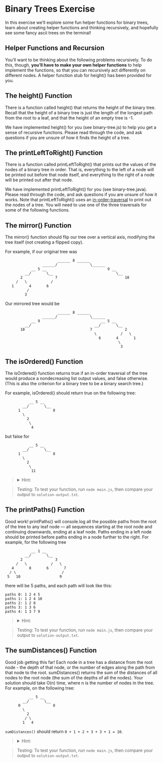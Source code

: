 # Binary Trees Exercise

In this exercise we’ll explore some fun helper functions for binary
trees, learn about creating helper functions and thinking recursively, and
hopefully see some fancy ascii trees on the terminal! 

## Helper Functions and Recursion

You’ll want to be thinking about the following problems recursively. To do
this, though, **you’ll have to make your own helper functions** to help
implement the functions, so that you can recursively act differently on
different nodes. A helper function stub for height() has been provided for you.

## The height() Function

There is a function called height() that returns the height of the binary tree.
Recall that the height of a binary tree is just the length of the longest path
from the root to a leaf, and that the height of an empty tree is -1.

We have implemented height() for you (see binary-tree.js) to help you get a
sense of recursive functions. Please read through the code, and ask questions
if you are unsure of how it finds the height of a tree.

## The printLeftToRight() Function

There is a function called printLeftToRight() that prints out the values of the
nodes of a binary tree in order. That is, everything to the left of a node will
be printed out before that node itself, and everything to the right of a node
will be printed out after that node.

We have implemented printLeftToRight() for you (see binary-tree.java). Please
read through the code, and ask questions if you are unsure of how it works.
Note that printLeftToRight() uses an
[in-order-traversal](https://www.geeksforgeeks.org/tree-traversals-inorder-preorder-and-postorder/)
to print out the nodes of a tree. You will need to use one of the three
traversals for some of the following functions.

## The mirror() Function

The mirror() function should flip our tree over a vertical axis, modifying the
tree itself (not creating a flipped copy).

For example, if our original tree was

```
                        ______ 8 ______
                 ______/               \______
            __ 5 __                            9 __
         __/       \__                             \__
       2               7                               10
     /   \           /
   1       4       6
          /
         3
```         
         
Our mirrored tree would be

```
                        ______ 8 ______
                 ______/               \______
            __ 9                            __ 5 __
         __/                             __/       \__
       10                              7               2
                                         \           /   \
                                           6       4       1
                                                    \
                                                     3
```

## The isOrdered() Function

The isOrdered() function returns true if an in-order traversal of the tree
would produce a nondecreasing list output values, and false otherwise. (This is
also the criterion for a binary tree to be a binary search tree.)

For example, isOrdered() should return true on the following tree:

```
           __ 5 __
        __/       \__
      1               8
        \
          2
           \
            4
```

but false for

```
           __ 5 __
        __/       \__
      1               8
        \
          2
           \
            11
```

<blockquote><details>
<summary>Hint:</summary>

What conditions need to be true for a tree to be in order (as defined above)?
How can we check this recursively?

</details></blockquote>

> Testing: To test your function, run `node main.js`, then compare your output to `solution-output.txt`.

## The printPaths() Function

Good work! printPaths() will console.log
all the possible paths from the root of the tree to any leaf node — all
sequences starting at the root node and continuing downwards, ending at a leaf
node. Paths ending in a left node should be printed before paths ending in a
node further to the right. For example, for the following tree

```
            __ 1 __
         __/       \__
       2               3
     /   \           /   \
   4       8       6       7
  / \                     /
 5   10                  9
```

there will be 5 paths, and each path will look like this:

```
paths 0: 1 2 4 5
paths 1: 1 2 4 10
paths 2: 1 2 8
paths 3: 1 3 6
paths 4: 1 3 7 9
```

<blockquote><details>
<summary>Hint:</summary>

You’ll need to keep track of the whole path that you took to arrive at any
point in your traversal, so you can print your entire path when you get to a leaf
node. Adding to and removing from an array as you traverse the tree might be helpful.

</details></blockquote>

> Testing: To test your function, run `node main.js`, then compare your output to `solution-output.txt`.

## The sumDistances() Function

Good job getting this far! Each node in a tree has a distance from the root
node - the depth of that node, or the number of edges along the path from that
node to the root. sumDistances() returns the sum of the distances of all nodes
to the root node (the sum of the depths of all the nodes). Your solution should
take O(n) time, where n is the number of nodes in the tree. For example, on the
following tree:

```
           __ 5 __
        __/       \__
      0               8
        \
          2
         / \
        1   4
```

`sumDistances()` should return `0 + 1 + 2 + 3 + 3 + 1 = 10`.

<blockquote><details>
<summary>Hint:</summary>

You'll want to write a recursive helper function, and you'll probably want to
give it an extra parameter—what would you like to know when you're visiting a
node?

</details></blockquote>

> Testing: To test your function, run `node main.js`, then compare your output to `solution-output.txt`.

